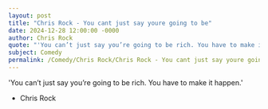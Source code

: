 ```yaml
---
layout: post
title: "Chris Rock - You cant just say youre going to be"
date: 2024-12-28 12:00:00 -0000
author: Chris Rock
quote: "'You can’t just say you’re going to be rich. You have to make it happen.'"
subject: Comedy
permalink: /Comedy/Chris Rock/Chris Rock - You cant just say youre going to be
---
```


'You can’t just say you’re going to be rich. You have to make it happen.'

- Chris Rock
